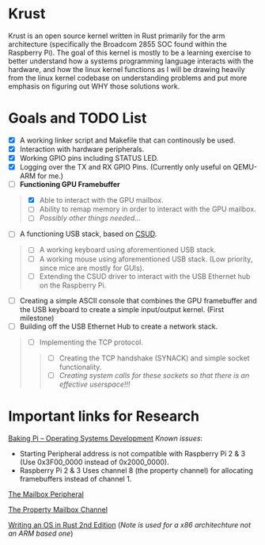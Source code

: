 # Krust
Krust is an open source kernel written in Rust primarily for the arm architecture (specifically the Broadcom 2855 SOC found within the  Raspberry Pi). The goal of this kernel is mostly to be a learning exercise to better understand how a systems programming language interacts with the hardware, and how the linux kernel functions as I will be drawing heavily from the linux kernel codebase on understanding problems and put more emphasis on figuring out WHY those solutions work. 

# Goals and TODO List
- [X] A working linker script and Makefile that can continously be used.
- [X] Interaction with hardware peripherals.
- [X] Working GPIO pins including STATUS LED.
- [X] Logging over the TX and RX GPIO Pins. (Currently only useful on QEMU-ARM for me.)
- [ ] **Functioning GPU Framebuffer**
>- [X] Able to interact with the GPU mailbox.
>- [ ] Ability to remap memory in order to interact with the GPU mailbox.
>- [ ] *Possibly other things needed...*
- [ ] A functioning USB stack, based on [CSUD](https://github.com/Chadderz121/csud).
>- [ ] A working keyboard using aforementioned USB stack.
>- [ ] A working mouse using aforementioned USB stack. (Low priority, since mice are mostly for GUIs). 
>- [ ] Extending the CSUD driver to interact with the USB Ethernet hub on the Raspberry Pi.
- [ ] Creating a simple ASCII console that combines the GPU framebuffer and the USB keyboard to create a simple input/output kernel. (First milestone)
- [ ] Building off the USB Ethernet Hub to create a network stack.
>- [ ] Implementing the TCP protocol.
>>- [ ] Creating the TCP handshake (SYNACK) and simple socket functionality. 
>>- [ ] *Creating system calls for these sockets so that there is an effective userspace!!!*

# Important links for Research
[Baking Pi – Operating Systems Development](https://www.cl.cam.ac.uk/projects/raspberrypi/tutorials/os/)
*Known issues*:
* Starting Peripheral address is not compatible with Raspberry Pi 2 & 3 (Use 0x3F00_0000 instead of 0x2000_0000).
* Raspberry Pi 2 & 3 Uses channel 8 (the property channel) for allocating framebuffers instead of channel 1.

<!-- (End of bulleted list) -->
[The Mailbox Peripheral](https://jsandler18.github.io/extra/mailbox.html)

[The Property Mailbox Channel](https://jsandler18.github.io/extra/prop-channel.html)

[Writing an OS in Rust 2nd Edition](https://os.phil-opp.com/) (*Note is used for a x86 architechture not an ARM based one*)
